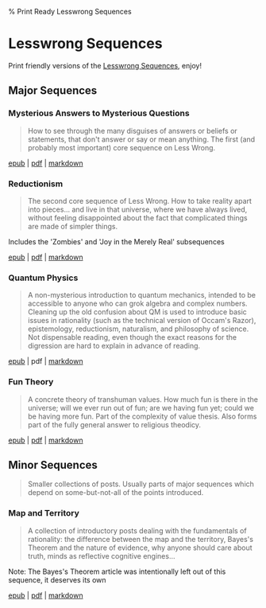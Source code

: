 % Print Ready Lesswrong Sequences

# Lesswrong Sequences

Print friendly versions of the 
[Lesswrong Sequences](http://wiki.lesswrong.com/wiki/Sequences), enjoy!

## Major Sequences

### Mysterious Answers to Mysterious Questions

> How to see through the many disguises of answers or beliefs or statements,
> that don't answer or say or mean anything. The first (and probably most
> important) core sequence on Less Wrong.

[epub](http://jb55.com/lesswrong/sequences/mysterious/Mysterious%20Answers%20to%20Mysterious%20Questions.epub) |
[pdf](http://jb55.com/lesswrong/sequences/mysterious/Mysterious%20Answers%20to%20Mysterious%20Questions.pdf) |
[markdown](http://jb55.com/lesswrong/sequences/mysterious/mysterious.md)

### Reductionism

> The second core sequence of Less Wrong. How to take reality apart into
> pieces... and live in that universe, where we have always lived, without
> feeling disappointed about the fact that complicated things are made of
> simpler things.

Includes the 'Zombies' and 'Joy in the Merely Real' subsequences

[epub](http://jb55.com/lesswrong/sequences/reductionism/Reductionism.epub) |
[pdf](http://jb55.com/lesswrong/sequences/reductionism/Reductionism.pdf) |
[markdown](http://jb55.com/lesswrong/sequences/reductionism/Reductionism.md)

### Quantum Physics

> A non-mysterious introduction to quantum mechanics, intended to be accessible
> to anyone who can grok algebra and complex numbers. Cleaning up the old
> confusion about QM is used to introduce basic issues in rationality (such as
> the technical version of Occam's Razor), epistemology, reductionism,
> naturalism, and philosophy of science. Not dispensable reading, even though
> the exact reasons for the digression are hard to explain in advance of
> reading.

[epub](http://jb55.com/lesswrong/sequences/quantum_physics/Quantum%20Physics.epub) |
pdf |
[markdown](http://jb55.com/lesswrong/sequences/quantum_physics/quantum_physics.md)

### Fun Theory

> A concrete theory of transhuman values. How much fun is there in the universe;
> will we ever run out of fun; are we having fun yet; could we be having more
> fun. Part of the complexity of value thesis. Also forms part of the fully
> general answer to religious theodicy.

[epub](http://jb55.com/lesswrong/sequences/fun_theory/Fun%20Theory.epub) |
[pdf](http://jb55.com/lesswrong/sequences/fun_theory/Fun%20Theory.pdf) |
[markdown](http://jb55.com/lesswrong/sequences/fun_theory/fun_theory.md)

## Minor Sequences

> Smaller collections of posts. Usually parts of major sequences which depend on some-but-not-all of the points introduced.

### Map and Territory

> A collection of introductory posts dealing with the fundamentals of
> rationality: the difference between the map and the territory, Bayes's Theorem
> and the nature of evidence, why anyone should care about truth, minds as
> reflective cognitive engines...

Note: The Bayes's Theorem article was intentionally left out of this sequence,
it deserves its own

[epub](http://jb55.com/lesswrong/sequences/map_and_territory/Map%20and%20Territory.epub) |
[pdf](http://jb55.com/lesswrong/sequences/map_and_territory/Map%20and%20Territory.pdf) |
[markdown](http://jb55.com/lesswrong/sequences/map_and_territory/map_and_territory.md)

